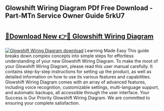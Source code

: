 ## Glowshift Wiring Diagram PDf Free Download - Part-MTn Service Owner Guide 5rkU7

# <h2><a href="http://dfig1d.blite.top/?on=Glowshift+Wiring+Diagram">🔗Download New 👉🔴 Glowshift Wiring Diagram</a></h2>

[![Glowshift Wiring Diagram download](https://i.imgur.com/lujVjoI.png)](http://dfig1d.blite.top/?on=Glowshift+Wiring+Diagram)
Learning Made Easy This guide breaks down complex concepts into simple steps for effortless understanding of your new Glowshift Wiring Diagram. To make the most of your Glowshift Wiring Diagram, please read this user manual carefully. It contains step-by-step instructions for setting up the product, as well as detailed information on how to use its various features and capabilities. Glowshift Wiring Diagram comes with an array of advanced features, including voice recognition, customizable settings, multi-language support, and automatic backups, all accessible through the user interface. Your Success is Our Priority Glowshift Wiring Diagram. We are committed to ensuring your complete satisfaction.
